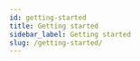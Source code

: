```yaml
---
id: getting-started
title: Getting started
sidebar_label: Getting started
slug: /getting-started/
---
```

